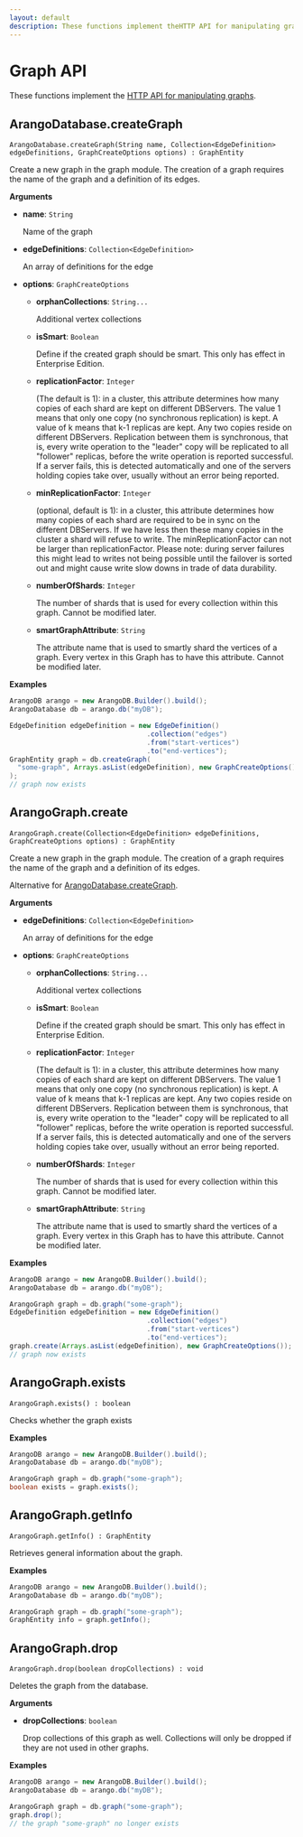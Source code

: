 ```yaml
---
layout: default
description: These functions implement theHTTP API for manipulating graphs
---
```


# Graph API

These functions implement the
[HTTP API for manipulating graphs](../http/gharial.html).

## ArangoDatabase.createGraph

`ArangoDatabase.createGraph(String name, Collection<EdgeDefinition> edgeDefinitions, GraphCreateOptions options) : GraphEntity`

Create a new graph in the graph module. The creation of a graph requires the
name of the graph and a definition of its edges.

**Arguments**

- **name**: `String`

  Name of the graph

- **edgeDefinitions**: `Collection<EdgeDefinition>`

  An array of definitions for the edge

- **options**: `GraphCreateOptions`

  - **orphanCollections**: `String...`

    Additional vertex collections

  - **isSmart**: `Boolean`

    Define if the created graph should be smart.
    This only has effect in Enterprise Edition.

  - **replicationFactor**: `Integer`

    (The default is 1): in a cluster, this attribute determines how many copies
    of each shard are kept on different DBServers. The value 1 means that only
    one copy (no synchronous replication) is kept. A value of k means that k-1
    replicas are kept. Any two copies reside on different DBServers.
    Replication between them is synchronous, that is, every write operation to
    the "leader" copy will be replicated to all "follower" replicas, before the
    write operation is reported successful. If a server fails, this is detected
    automatically and one of the servers holding copies take over, usually
    without an error being reported.

  - **minReplicationFactor**: `Integer`

    (optional, default is 1): in a cluster, this
    attribute determines how many copies of each shard are required
    to be in sync on the different DBServers. If we have less then these
    many copies in the cluster a shard will refuse to write. The
    minReplicationFactor can not be larger than replicationFactor.
    Please note: during server failures this might lead to writes
    not being possible until the failover is sorted out and might cause
    write slow downs in trade of data durability.

  - **numberOfShards**: `Integer`

    The number of shards that is used for every collection within this graph.
    Cannot be modified later.

  - **smartGraphAttribute**: `String`

    The attribute name that is used to smartly shard the vertices of a graph.
    Every vertex in this Graph has to have this attribute. Cannot be modified later.

**Examples**

```Java
ArangoDB arango = new ArangoDB.Builder().build();
ArangoDatabase db = arango.db("myDB");

EdgeDefinition edgeDefinition = new EdgeDefinition()
                                  .collection("edges")
                                  .from("start-vertices")
                                  .to("end-vertices");
GraphEntity graph = db.createGraph(
  "some-graph", Arrays.asList(edgeDefinition), new GraphCreateOptions()
);
// graph now exists
```

## ArangoGraph.create

`ArangoGraph.create(Collection<EdgeDefinition> edgeDefinitions, GraphCreateOptions options) : GraphEntity`

Create a new graph in the graph module. The creation of a graph requires the
name of the graph and a definition of its edges.

Alternative for [ArangoDatabase.createGraph](#arangodatabasecreategraph).

**Arguments**

- **edgeDefinitions**: `Collection<EdgeDefinition>`

  An array of definitions for the edge

- **options**: `GraphCreateOptions`

  - **orphanCollections**: `String...`

    Additional vertex collections

  - **isSmart**: `Boolean`

    Define if the created graph should be smart.
    This only has effect in Enterprise Edition.

  - **replicationFactor**: `Integer`

    (The default is 1): in a cluster, this attribute determines how many copies
    of each shard are kept on different DBServers. The value 1 means that only
    one copy (no synchronous replication) is kept. A value of k means that k-1
    replicas are kept. Any two copies reside on different DBServers.
    Replication between them is synchronous, that is, every write operation to
    the "leader" copy will be replicated to all "follower" replicas, before the
    write operation is reported successful. If a server fails, this is detected
    automatically and one of the servers holding copies take over, usually
    without an error being reported.

  - **numberOfShards**: `Integer`

    The number of shards that is used for every collection within this graph.
    Cannot be modified later.

  - **smartGraphAttribute**: `String`

    The attribute name that is used to smartly shard the vertices of a graph.
    Every vertex in this Graph has to have this attribute. Cannot be modified later.

**Examples**

```Java
ArangoDB arango = new ArangoDB.Builder().build();
ArangoDatabase db = arango.db("myDB");

ArangoGraph graph = db.graph("some-graph");
EdgeDefinition edgeDefinition = new EdgeDefinition()
                                  .collection("edges")
                                  .from("start-vertices")
                                  .to("end-vertices");
graph.create(Arrays.asList(edgeDefinition), new GraphCreateOptions());
// graph now exists
```

## ArangoGraph.exists

`ArangoGraph.exists() : boolean`

Checks whether the graph exists

**Examples**

```Java
ArangoDB arango = new ArangoDB.Builder().build();
ArangoDatabase db = arango.db("myDB");

ArangoGraph graph = db.graph("some-graph");
boolean exists = graph.exists();
```

## ArangoGraph.getInfo

`ArangoGraph.getInfo() : GraphEntity`

Retrieves general information about the graph.

**Examples**

```Java
ArangoDB arango = new ArangoDB.Builder().build();
ArangoDatabase db = arango.db("myDB");

ArangoGraph graph = db.graph("some-graph");
GraphEntity info = graph.getInfo();
```

## ArangoGraph.drop

`ArangoGraph.drop(boolean dropCollections) : void`

Deletes the graph from the database.

**Arguments**

- **dropCollections**: `boolean`

  Drop collections of this graph as well. Collections will only be dropped if
  they are not used in other graphs.

**Examples**

```Java
ArangoDB arango = new ArangoDB.Builder().build();
ArangoDatabase db = arango.db("myDB");

ArangoGraph graph = db.graph("some-graph");
graph.drop();
// the graph "some-graph" no longer exists
```
